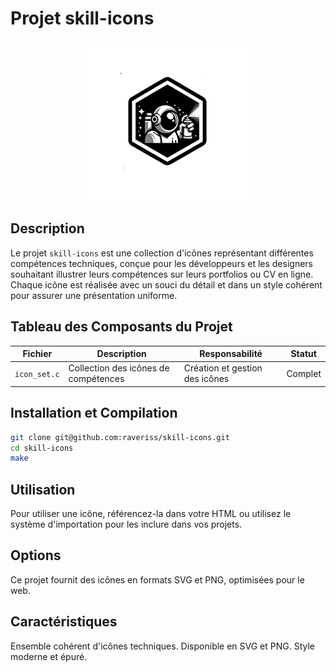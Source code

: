 # Projet skill-icons
<div align="center">
  <img src="https://github.com/raveriss/skill-icons/blob/main/skill_icon.png?raw=true" alt="Badge du projet push_swap">
</div>

## Description

Le projet `skill-icons` est une collection d'icônes représentant différentes compétences techniques, conçue pour les développeurs et les designers souhaitant illustrer leurs compétences sur leurs portfolios ou CV en ligne. Chaque icône est réalisée avec un souci du détail et dans un style cohérent pour assurer une présentation uniforme.

## Tableau des Composants du Projet

| Fichier              | Description                                                              | Responsabilité                                | Statut    |
|----------------------|--------------------------------------------------------------------------|-----------------------------------------------|-----------|
| `icon_set.c`         | Collection des icônes de compétences                                     | Création et gestion des icônes                | Complet   |


## Installation et Compilation

```bash
git clone git@github.com:raveriss/skill-icons.git
cd skill-icons
make
```

## Utilisation
Pour utiliser une icône, référencez-la dans votre HTML ou utilisez le système d'importation pour les inclure dans vos projets.

## Options
Ce projet fournit des icônes en formats SVG et PNG, optimisées pour le web.

## Caractéristiques
Ensemble cohérent d'icônes techniques.
Disponible en SVG et PNG.
Style moderne et épuré.
